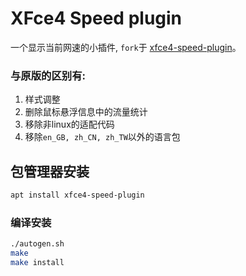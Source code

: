 # XFce4 Speed plugin

一个显示当前网速的小插件, `fork`于 [xfce4-speed-plugin](https://gitlab.xfce.org/panel-plugins/xfce4-speed-plugin.git)。


### 与原版的区别有:

1. 样式调整
2. 删除鼠标悬浮信息中的流量统计
3. 移除非linux的适配代码
4. 移除`en_GB, zh_CN, zh_TW`以外的语言包


## 包管理器安装

```bash
apt install xfce4-speed-plugin
```

### 编译安装

```bash
./autogen.sh
make
make install

```
